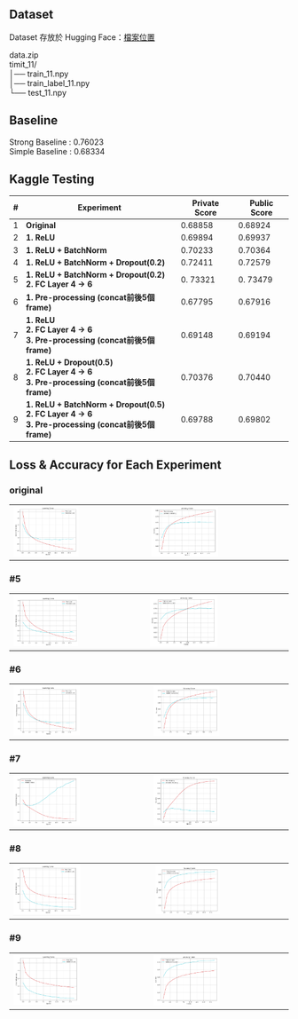 ##  Dataset
Dataset 存放於 Hugging Face：[檔案位置](https://huggingface.co/datasets/pollychen/ML2021-HW2-Dataset)

data.zip  
timit_11/  
│── train_11.npy    
│── train_label_11.npy    
└── test_11.npy  

##  Baseline  
Strong Baseline : 0.76023  
Simple Baseline : 0.68334  

##  Kaggle Testing 
| #  | Experiment                                                          | Private Score | Public Score |
|----|-----------------------------------------------------------------|--------------|-------------|
| 1  | **Original**                                                   | 0.68858      | 0.68924     |
| 2  | **1. ReLU**                                                    | 0.69894      | 0.69937     |
| 3  | **1. ReLU + BatchNorm**                                        | 0.70233      | 0.70364     |
| 4  | **1. ReLU + BatchNorm + Dropout(0.2)**                         | 0.72411      | 0.72579     |
| 5  | **1. ReLU + BatchNorm + Dropout(0.2)**  <br> **2. FC Layer 4 → 6**                        | 0. 73321     | 0. 73479    |
| 6  | **1. Pre-processing (concat前後5個frame)**                         | 0.67795      | 0.67916     |
| 7  | **1. ReLU** <br> **2. FC Layer 4 → 6** <br> **3. Pre-processing (concat前後5個frame)**  | 0.69148 | 0.69194 |
| 8  | **1. ReLU + Dropout(0.5)** <br> **2. FC Layer 4 → 6** <br> **3. Pre-processing (concat前後5個frame)**  | 0.70376 | 0.70440 |
| 9  | **1. ReLU + BatchNorm + Dropout(0.5)** <br> **2. FC Layer 4 → 6** <br> **3. Pre-processing (concat前後5個frame)** | 0.69788 | 0.69802 |

## Loss & Accuracy for Each Experiment

### original
<table>
  <tr>
    <td><img src="result_plot/original_loss.png" width="50%"></td>
    <td><img src="result_plot/original_acc.png" width="50%"></td>
  </tr>
</table>

### #5
<table>
  <tr>
    <td><img src="result_plot/%235_loss.png" width="50%"></td>
    <td><img src="result_plot/%235_acc.png" width="50%"></td>
  </tr>
</table>

### #6
<table>
  <tr>
    <td><img src="result_plot/%236_loss.png" width="50%"></td>
    <td><img src="result_plot/%236_acc.png" width="50%"></td>
  </tr>
</table>

### #7
<table>
  <tr>
    <td><img src="result_plot/%237_loss.png" width="50%"></td>
    <td><img src="result_plot/%237_acc.png" width="50%"></td>
  </tr>
</table>

### #8
<table>
  <tr>
    <td><img src="result_plot/%238_loss.png" width="50%"></td>
    <td><img src="result_plot/%238_acc.png" width="50%"></td>
  </tr>
</table>

### #9
<table>
  <tr>
    <td><img src="result_plot/%239_loss.png" width="50%"></td>
    <td><img src="result_plot/%239_acc.png" width="50%"></td>
  </tr>
</table>
